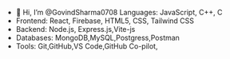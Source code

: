 - 👋 Hi, I’m @GovindSharma0708
 Languages: JavaScript, C++, C
- Frontend: React, Firebase, HTML5, CSS, Tailwind CSS
- Backend: Node.js, Express.js,Vite-js
- Databases: MongoDB,MySQL,Postgress,Postman
- Tools: Git,GitHub,VS Code,GitHub Co-pilot,

<!---
GovindSharma0708/GovindSharma0708 is a ✨ special ✨ repository because its `README.md` (this file) appears on your GitHub profile.
You can click the Preview link to take a look at your changes.
--->
